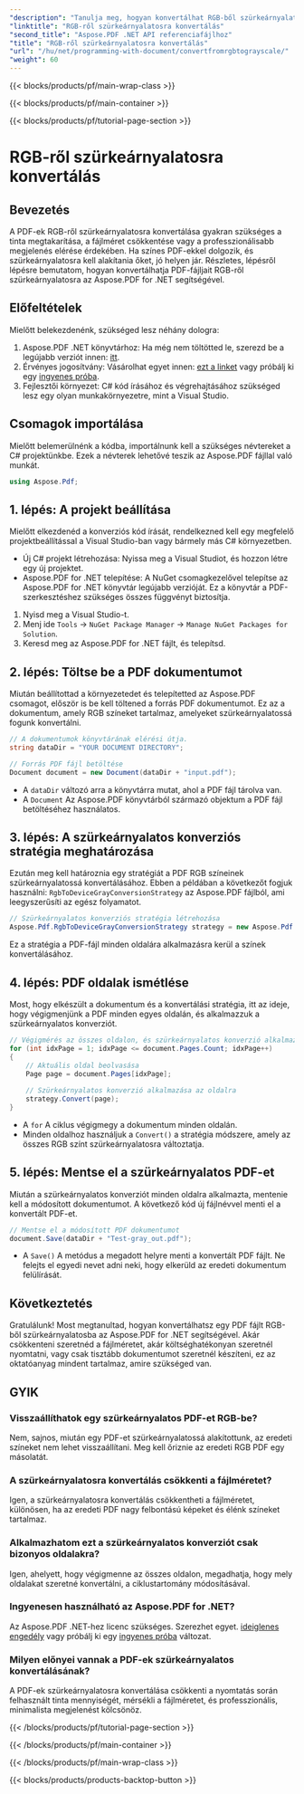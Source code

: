 ```yaml
---
"description": "Tanulja meg, hogyan konvertálhat RGB-ből szürkeárnyalatossá egy PDF-et az Aspose.PDF for .NET segítségével. Lépésről lépésre útmutató a PDF-ek színkonverziójának egyszerűsítéséhez és a fájlterület megtakarításához."
"linktitle": "RGB-ről szürkeárnyalatosra konvertálás"
"second_title": "Aspose.PDF .NET API referenciafájlhoz"
"title": "RGB-ről szürkeárnyalatosra konvertálás"
"url": "/hu/net/programming-with-document/convertfromrgbtograyscale/"
"weight": 60
---
```


{{< blocks/products/pf/main-wrap-class >}}

{{< blocks/products/pf/main-container >}}

{{< blocks/products/pf/tutorial-page-section >}}

# RGB-ről szürkeárnyalatosra konvertálás

## Bevezetés

A PDF-ek RGB-ről szürkeárnyalatosra konvertálása gyakran szükséges a tinta megtakarítása, a fájlméret csökkentése vagy a professzionálisabb megjelenés elérése érdekében. Ha színes PDF-ekkel dolgozik, és szürkeárnyalatosra kell alakítania őket, jó helyen jár. Részletes, lépésről lépésre bemutatom, hogyan konvertálhatja PDF-fájljait RGB-ről szürkeárnyalatosra az Aspose.PDF for .NET segítségével.

## Előfeltételek

Mielőtt belekezdenénk, szükséged lesz néhány dologra:

1. Aspose.PDF .NET könyvtárhoz: Ha még nem töltötted le, szerezd be a legújabb verziót innen: [itt](https://releases.aspose.com/pdf/net/).
2. Érvényes jogosítvány: Vásárolhat egyet innen: [ezt a linket](https://purchase.aspose.com/buy) vagy próbálj ki egy [ingyenes próba](https://releases.aspose.com/).
3. Fejlesztői környezet: C# kód írásához és végrehajtásához szükséged lesz egy olyan munkakörnyezetre, mint a Visual Studio.

## Csomagok importálása

Mielőtt belemerülnénk a kódba, importálnunk kell a szükséges névtereket a C# projektünkbe. Ezek a névterek lehetővé teszik az Aspose.PDF fájllal való munkát.

```csharp
using Aspose.Pdf;
```

## 1. lépés: A projekt beállítása

Mielőtt elkezdenéd a konverziós kód írását, rendelkezned kell egy megfelelő projektbeállítással a Visual Studio-ban vagy bármely más C# környezetben.

- Új C# projekt létrehozása: Nyissa meg a Visual Studiot, és hozzon létre egy új projektet.
- Aspose.PDF for .NET telepítése: A NuGet csomagkezelővel telepítse az Aspose.PDF for .NET könyvtár legújabb verzióját. Ez a könyvtár a PDF-szerkesztéshez szükséges összes függvényt biztosítja.

1. Nyisd meg a Visual Studio-t.
2. Menj ide `Tools` -> `NuGet Package Manager` -> `Manage NuGet Packages for Solution`.
3. Keresd meg az Aspose.PDF for .NET fájlt, és telepítsd.

## 2. lépés: Töltse be a PDF dokumentumot

Miután beállítottad a környezetedet és telepítetted az Aspose.PDF csomagot, először is be kell töltened a forrás PDF dokumentumot. Ez az a dokumentum, amely RGB színeket tartalmaz, amelyeket szürkeárnyalatossá fogunk konvertálni.

```csharp
// A dokumentumok könyvtárának elérési útja.
string dataDir = "YOUR DOCUMENT DIRECTORY";

// Forrás PDF fájl betöltése
Document document = new Document(dataDir + "input.pdf");
```

- A `dataDir` változó arra a könyvtárra mutat, ahol a PDF fájl tárolva van.
- A `Document` Az Aspose.PDF könyvtárból származó objektum a PDF fájl betöltéséhez használatos.

## 3. lépés: A szürkeárnyalatos konverziós stratégia meghatározása

Ezután meg kell határoznia egy stratégiát a PDF RGB színeinek szürkeárnyalatossá konvertálásához. Ebben a példában a következőt fogjuk használni: `RgbToDeviceGrayConversionStrategy` az Aspose.PDF fájlból, ami leegyszerűsíti az egész folyamatot.

```csharp
// Szürkeárnyalatos konverziós stratégia létrehozása
Aspose.Pdf.RgbToDeviceGrayConversionStrategy strategy = new Aspose.Pdf.RgbToDeviceGrayConversionStrategy();
```

Ez a stratégia a PDF-fájl minden oldalára alkalmazásra kerül a színek konvertálásához.

## 4. lépés: PDF oldalak ismétlése

Most, hogy elkészült a dokumentum és a konvertálási stratégia, itt az ideje, hogy végigmenjünk a PDF minden egyes oldalán, és alkalmazzuk a szürkeárnyalatos konverziót. 

```csharp
// Végigmérés az összes oldalon, és szürkeárnyalatos konverzió alkalmazása
for (int idxPage = 1; idxPage <= document.Pages.Count; idxPage++)
{
    // Aktuális oldal beolvasása
    Page page = document.Pages[idxPage];
    
    // Szürkeárnyalatos konverzió alkalmazása az oldalra
    strategy.Convert(page);
}
```

- A `for` A ciklus végigmegy a dokumentum minden oldalán.
- Minden oldalhoz használjuk a `Convert()` a stratégia módszere, amely az összes RGB színt szürkeárnyalatosra változtatja.

## 5. lépés: Mentse el a szürkeárnyalatos PDF-et

Miután a szürkeárnyalatos konverziót minden oldalra alkalmazta, mentenie kell a módosított dokumentumot. A következő kód új fájlnévvel menti el a konvertált PDF-et.

```csharp
// Mentse el a módosított PDF dokumentumot
document.Save(dataDir + "Test-gray_out.pdf");
```

- A `Save()` A metódus a megadott helyre menti a konvertált PDF fájlt. Ne felejts el egyedi nevet adni neki, hogy elkerüld az eredeti dokumentum felülírását.

## Következtetés

Gratulálunk! Most megtanultad, hogyan konvertálhatsz egy PDF fájlt RGB-ből szürkeárnyalatosba az Aspose.PDF for .NET segítségével. Akár csökkenteni szeretnéd a fájlméretet, akár költséghatékonyan szeretnél nyomtatni, vagy csak tisztább dokumentumot szeretnél készíteni, ez az oktatóanyag mindent tartalmaz, amire szükséged van.

## GYIK

### Visszaállíthatok egy szürkeárnyalatos PDF-et RGB-be?

Nem, sajnos, miután egy PDF-et szürkeárnyalatossá alakítottunk, az eredeti színeket nem lehet visszaállítani. Meg kell őriznie az eredeti RGB PDF egy másolatát.

### A szürkeárnyalatosra konvertálás csökkenti a fájlméretet?

Igen, a szürkeárnyalatosra konvertálás csökkentheti a fájlméretet, különösen, ha az eredeti PDF nagy felbontású képeket és élénk színeket tartalmaz.

### Alkalmazhatom ezt a szürkeárnyalatos konverziót csak bizonyos oldalakra?

Igen, ahelyett, hogy végigmenne az összes oldalon, megadhatja, hogy mely oldalakat szeretné konvertálni, a ciklustartomány módosításával.

### Ingyenesen használható az Aspose.PDF for .NET?

Az Aspose.PDF .NET-hez licenc szükséges. Szerezhet egyet. [ideiglenes engedély](https://purchase.aspose.com/temporary-license/) vagy próbálj ki egy [ingyenes próba](https://releases.aspose.com/) változat.

### Milyen előnyei vannak a PDF-ek szürkeárnyalatos konvertálásának?

A PDF-ek szürkeárnyalatosra konvertálása csökkenti a nyomtatás során felhasznált tinta mennyiségét, mérsékli a fájlméretet, és professzionális, minimalista megjelenést kölcsönöz.

{{< /blocks/products/pf/tutorial-page-section >}}

{{< /blocks/products/pf/main-container >}}

{{< /blocks/products/pf/main-wrap-class >}}

{{< blocks/products/products-backtop-button >}}